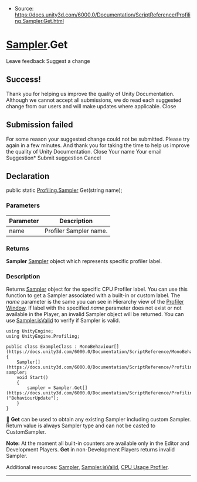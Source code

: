 * Source: https://docs.unity3d.com/6000.0/Documentation/ScriptReference/Profiling.Sampler.Get.html

#  [Sampler](https://docs.unity3d.com/6000.0/Documentation/ScriptReference/Profiling.Sampler.html).Get
Leave feedback
Suggest a change
## Success!
Thank you for helping us improve the quality of Unity Documentation. Although we cannot accept all submissions, we do read each suggested change from our users and will make updates where applicable.
Close
## Submission failed
For some reason your suggested change could not be submitted. Please <a>try again</a> in a few minutes. And thank you for taking the time to help us improve the quality of Unity Documentation.
Close
Your name Your email Suggestion* Submit suggestion
Cancel
## Declaration
public static [Profiling.Sampler](https://docs.unity3d.com/6000.0/Documentation/ScriptReference/Profiling.Sampler.html) Get(string name); 
### Parameters
Parameter | Description  
---|---  
name | Profiler Sampler name.  
### Returns
**Sampler** [Sampler](https://docs.unity3d.com/6000.0/Documentation/ScriptReference/Profiling.Sampler.html) object which represents specific profiler label. 
### Description
Returns [Sampler](https://docs.unity3d.com/6000.0/Documentation/ScriptReference/Profiling.Sampler.html) object for the specific CPU Profiler label.
You can use this function to get a Sampler associated with a built-in or custom label. The _name_ parameter is the same you can see in Hierarchy view of the [Profiler Window](https://docs.unity3d.com/6000.0/Documentation/Manual/ProfilerCPU.html). If label with the specified _name_ parameter does not exist or not available in the Player, an invalid Sampler object will be returned. You can use [Sampler.isValid](https://docs.unity3d.com/6000.0/Documentation/ScriptReference/Profiling.Sampler-isValid.html) to verify if Sampler is valid.
```
using UnityEngine;
using UnityEngine.Profiling;  
  
public class ExampleClass : MonoBehaviour[](https://docs.unity3d.com/6000.0/Documentation/ScriptReference/MonoBehaviour.html)
{
    Sampler[](https://docs.unity3d.com/6000.0/Documentation/ScriptReference/Profiling.Sampler.html) sampler;
    void Start()
    {
        sampler = Sampler.Get[](https://docs.unity3d.com/6000.0/Documentation/ScriptReference/Profiling.Sampler.Get.html)("BehaviourUpdate");
    }
}

```

**Get** can be used to obtain any existing Sampler including custom Sampler. Return value is always Sampler type and can not be casted to CustomSampler.  
  
**Note:** At the moment all built-in counters are available only in the Editor and Development Players. **Get** in non-Development Players returns invalid Sampler.  
  
Additional resources: [Sampler](https://docs.unity3d.com/6000.0/Documentation/ScriptReference/Profiling.Sampler.html), [Sampler.isValid](https://docs.unity3d.com/6000.0/Documentation/ScriptReference/Profiling.Sampler-isValid.html), [CPU Usage Profiler](https://docs.unity3d.com/6000.0/Documentation/Manual/ProfilerCPU.html).
* * *
